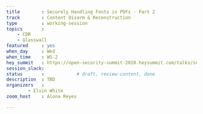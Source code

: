 ```yaml
---
title        : Securely Handling Fonts in PDFs - Part 2
track        : Content Disarm & Reconstruction
type         : working-session
topics       :
    - CDR
    - Glasswall
featured     : yes
when_day     : Wed
when_time    : WS-2
hey_summit   : https://open-security-summit-2020.heysummit.com/talks/securely-handling-fonts-in-pdfs-part-2-2pm-bst/
session_slack: 
status       :            # draft, review-content, done
description  : TBD
organizers   :
        - Elvin White
zoom_host    : Alona Reyes

---
```

